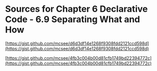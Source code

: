 # Sources for Chapter 6 Declarative Code - 6.9 Separating What and How


[https://gist.github.com/mcsee/d6d3df14e1268f9308fdd2121ccd598d](https://gist.github.com/mcsee/d6d3df14e1268f9308fdd2121ccd598d)

[https://gist.github.com/mcsee/4fb3c004b00d81cfb1749bd22394772c](https://gist.github.com/mcsee/4fb3c004b00d81cfb1749bd22394772c)